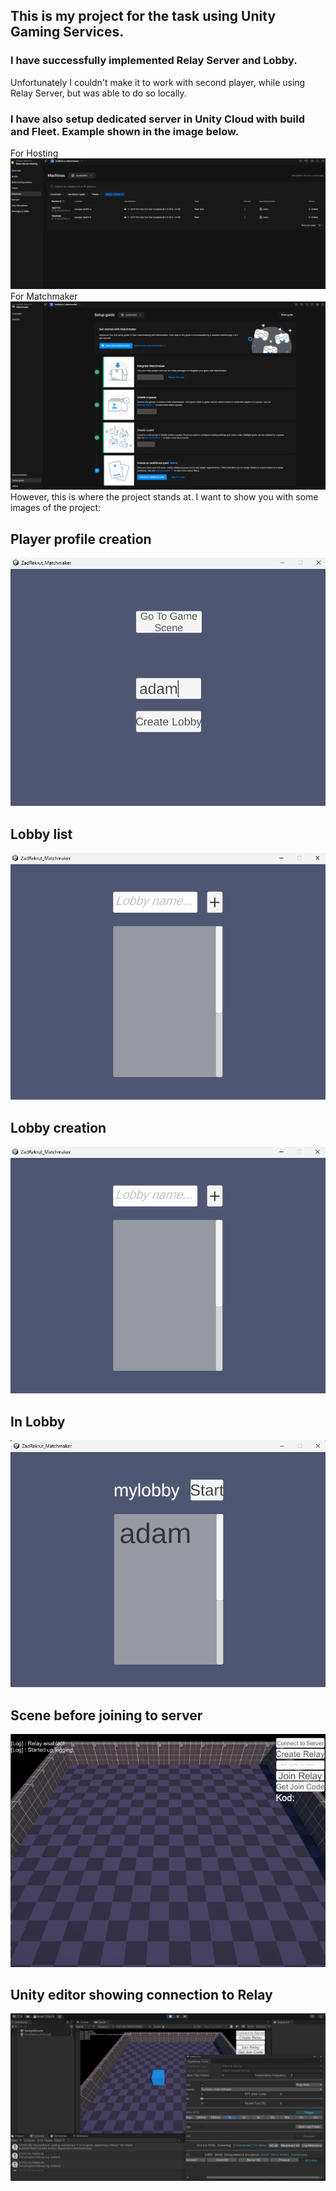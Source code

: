 ## This is my project for the task using Unity Gaming Services.
### I have successfully implemented Relay Server and Lobby.
Unfortunately I couldn't make it to work with second player, while using Relay Server, but was able to do so locally.
### I have also setup dedicated server in Unity Cloud with build and Fleet. Example shown in the image below.
For Hosting
![Unity cloud](ReadmeImages/unitycloud.png)
For Matchmaker
![Unity cloud 2](ReadmeImages/unitycloud-2.png)
However, this is where the project stands at.
I want to show you with some images of the project:

## Player profile creation
![Player profile](ReadmeImages/playerprofile.png)

## Lobby list
![Lobby list](ReadmeImages/lobbylist.png)

## Lobby creation
![Lobby creation](ReadmeImages/lobbylist.png)

## In Lobby 
![In Lobby](ReadmeImages/lobby.png)

## Scene before joining to server
![Before joining](ReadmeImages/samplescene-before-joining.png)

## Unity editor showing connection to Relay
![Connected](ReadmeImages/connected-to-relay.png)
